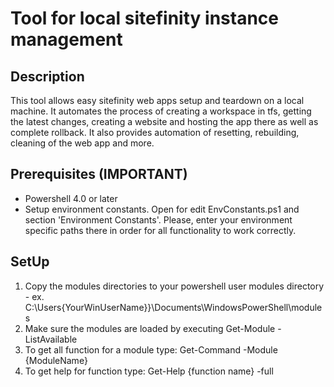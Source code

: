 # Tool for local sitefinity instance management

## Description
This tool allows easy sitefinity web apps setup and teardown on a local machine. It automates the process of creating a workspace in tfs, getting the latest changes, creating a website and hosting the app there as well as complete rollback. It also provides automation of resetting, rebuilding, cleaning of the web app and more.

## Prerequisites (IMPORTANT)
- Powershell 4.0 or later
- Setup environment constants. Open for edit EnvConstants.ps1 and section 'Environment Constants'. Please, enter your environment specific paths there in order for all functionality to work correctly.

## SetUp
1. Copy the modules directories to your powershell user modules directory - ex. C:\Users\{YourWinUserName}}\Documents\WindowsPowerShell\modules
2. Make sure the modules are loaded by executing
Get-Module -ListAvailable
3. To get all function for a module type:
Get-Command -Module {ModuleName}
4. To get help for function type:
Get-Help {function name} -full